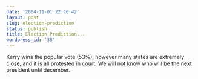 ```yaml
---
date: '2004-11-01 22:26:42'
layout: post
slug: election-prediction
status: publish
title: Election Prediction...
wordpress_id: '38'
---
```


Kerry wins the popular vote (53%), however many states are extremely close, and it is all protested in court.  We will not know who will be the next president until december.
